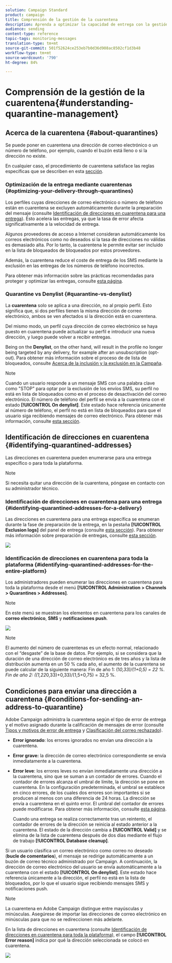 ```yaml
---
solution: Campaign Standard
product: campaign
title: Comprensión de la gestión de la cuarentena
description: Aprenda a optimizar la capacidad de entrega con la gestión de la cuarentena.
audience: sending
content-type: reference
topic-tags: monitoring-messages
translation-type: tm+mt
source-git-commit: 501f52624ce253eb7b0d36d908ac8502cf1d3b48
workflow-type: tm+mt
source-wordcount: '790'
ht-degree: 84%

---
```



# Comprensión de la gestión de la cuarentena{#understanding-quarantine-management}

## Acerca de la cuarentena {#about-quarantines}

Se puede poner en cuarentena una dirección de correo electrónico o un número de teléfono, por ejemplo, cuando el buzón está lleno o si la dirección no existe.

En cualquier caso, el procedimiento de cuarentena satisface las reglas específicas que se describen en esta [sección](#conditions-for-sending-an-address-to-quarantine).

### Optimización de la entrega mediante cuarentenas {#optimizing-your-delivery-through-quarantines}

Los perfiles cuyas direcciones de correo electrónico o número de teléfono están en cuarentena se excluyen automáticamente durante la preparación del mensaje (consulte [Identificación de direcciones en cuarentena para una entrega](#identifying-quarantined-addresses-for-a-delivery)). Esto acelera las entregas, ya que la tasa de error afecta significativamente a la velocidad de entrega.

Algunos proveedores de acceso a Internet consideran automáticamente los correos electrónicos como no deseados si la tasa de direcciones no válidas es demasiado alta. Por lo tanto, la cuarentena le permite evitar ser incluido en la lista de bloqueados de bloqueados por estos proveedores.

Además, la cuarentena reduce el coste de entrega de los SMS mediante la exclusión en las entregas de los números de teléfono incorrectos.

Para obtener más información sobre las prácticas recomendadas para proteger y optimizar las entregas, consulte [esta página](https://docs.campaign.adobe.com/doc/standard/getting_started/en/ACS_DeliveryBestPractices.html).

### Quarantine vs Denylist {#quarantine-vs-denylist}

La **cuarentena** solo se aplica a una dirección, no al propio perfil. Esto significa que, si dos perfiles tienen la misma dirección de correo electrónico, ambos se ven afectados si la dirección está en cuarentena.

Del mismo modo, un perfil cuya dirección de correo electrónico se haya puesto en cuarentena puede actualizar su perfil e introducir una nueva dirección, y luego puede volver a recibir entregas.

Being on the **Denylist**, on the other hand, will result in the profile no longer being targeted by any delivery, for example after an unsubscription (opt-out). Para obtener más información sobre el proceso de  de lista de bloqueados, consulte [Acerca de la inclusión y la exclusión en la Campaña](../../audiences/using/about-opt-in-and-opt-out-in-campaign.md).

>[!NOTE]
>
>Cuando un usuario responde a un mensaje SMS con una palabra clave como &quot;STOP&quot; para optar por la exclusión de los envíos SMS, su perfil no está en  lista de bloqueados como en el proceso de desactivación del correo electrónico. El número de teléfono del perfil se envía a la cuarentena con el estado **[!UICONTROL On denylist]**. Este estado hace referencia únicamente al número de teléfono, el perfil no está en lista de bloqueados para que el usuario siga recibiendo mensajes de correo electrónico. Para obtener más información, consulte [esta sección](../../channels/using/managing-incoming-sms.md#managing-stop-sms).

## Identificación de direcciones en cuarentena {#identifying-quarantined-addresses}

Las direcciones en cuarentena pueden enumerarse para una entrega específico o para toda la plataforma.

>[!NOTE]
>
>Si necesita quitar una dirección de la cuarentena, póngase en contacto con su administrador técnico.

### Identificación de direcciones en cuarentena para una entrega {#identifying-quarantined-addresses-for-a-delivery}

Las direcciones en cuarentena para una entrega específica se enumeran durante la fase de preparación de la entrega, en la pestaña **[!UICONTROL Exclusion logs]** del panel de entrega (consulte [esta sección](../../sending/using/monitoring-a-delivery.md#exclusion-logs)). Para obtener más información sobre preparación de entregas, consulte [esta sección](../../sending/using/preparing-the-send.md).

![](assets/exclusion_logs.png)

### Identificación de direcciones en cuarentena para toda la plataforma {#identifying-quarantined-addresses-for-the-entire-platform}

Los administradores pueden enumerar las direcciones en cuarentena para toda la plataforma desde el menú **[!UICONTROL Administration > Channels > Quarantines > Addresses]**.

>[!NOTE]
>
>En este menú se muestran los elementos en cuarentena para los canales de **correo electrónico**, **SMS** y **notificaciones push**.

![](assets/quarantines1.png)

>[!NOTE]
>
>El aumento del número de cuarentenas es un efecto normal, relacionado con el “desgaste” de la base de datos. Por ejemplo, si se considera que la duración de una dirección de correo electrónico es de tres años y la lista de distribución aumenta en un 50 % cada año, el aumento de la cuarentena se puede calcular de la siguiente manera: Fin de año 1: (1*0,33)/(1+0,5) = 22 %. Fin de año 2: ((1,22*0,33)+0,33)/(1,5+0,75) = 32,5 %.

## Condiciones para enviar una dirección a cuarentena {#conditions-for-sending-an-address-to-quarantine}

Adobe Campaign administra la cuarentena según el tipo de error de entrega y el motivo asignado durante la calificación de mensajes de error (consulte [Tipos y motivos de error de entrega](../../sending/using/understanding-delivery-failures.md#delivery-failure-types-and-reasons) y [Clasificación del correo rechazado](../../sending/using/understanding-delivery-failures.md#bounce-mail-qualification)).

* **Error ignorado**: los errores ignorados no envían una dirección a la cuarentena.
* **Error grave:** la dirección de correo electrónico correspondiente se envía inmediatamente a la cuarentena.
* **Error leve**: los errores leves no envían inmediatamente una dirección a la cuarentena, sino que se suman a un contador de errores. Cuando el contador de errores alcanza el umbral de límite, la dirección se pone en cuarentena. En la configuración predeterminada, el umbral se establece en cinco errores, de los cuales dos errores son importantes si se producen al menos con una diferencia de 24 horas. La dirección se envía a cuarentena en el quinto error. El umbral del contador de errores puede modificarse. Para obtener más información, consulte [esta página](../../administration/using/configuring-email-channel.md#email-channel-parameters).

   Cuando una entrega se realiza correctamente tras un reintento, el contador de errores de la dirección se reinicia al estado anterior a la cuarentena. El estado de la dirección cambia a **[!UICONTROL Valid]** y se elimina de la lista de cuarentena después de dos días mediante el flujo de trabajo **[!UICONTROL Database cleanup]**.

Si un usuario clasifica un correo electrónico como correo no deseado (**bucle de comentarios**), el mensaje se redirige automáticamente a un buzón de correo técnico administrado por Campaign. A continuación, la dirección de correo electrónico del usuario se envía automáticamente a la cuarentena con el estado **[!UICONTROL On denylist]**. Este estado hace referencia únicamente a la dirección, el perfil no está en la lista de bloqueados, por lo que el usuario sigue recibiendo mensajes SMS y notificaciones push.

>[!NOTE]
>
>La cuarentena en Adobe Campaign distingue entre mayúsculas y minúsculas. Asegúrese de importar las direcciones de correo electrónico en minúsculas para que no se redireccionen más adelante.

En la lista de direcciones en cuarentena (consulte [Identificación de direcciones en cuarentena para toda la plataforma](#identifying-quarantined-addresses-for-the-entire-platform)), el campo **[!UICONTROL Error reason]** indica por qué la dirección seleccionada se colocó en cuarentena.

![](assets/quarantines2.png)


